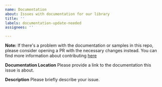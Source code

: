 ```yaml
---
name: Documentation
about: Issues with documentation for our library
title: ''
labels: documentation-update-needed
assignees: ''

---
```


**Note:** 
If there's a problem with the documentation or samples in this repo, please consider opening a PR with the necessary changes instead.
You can find more information about contributing [here](https://github.com/AzureAD/microsoft-authentication-library-for-objc?tab=readme-ov-file#contribute)

**Documentation Location**
Please provide a link to the documentation this issue is about.

**Description**
Please briefly describe your issue.
